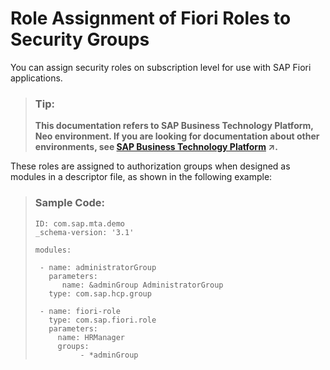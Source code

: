 <!-- loio6a012daa2a70439f8b1a5d307f618acb -->

# Role Assignment of Fiori Roles to Security Groups

You can assign security roles on subscription level for use with SAP Fiori applications.

> ### Tip:  
> **This documentation refers to SAP Business Technology Platform, Neo environment. If you are looking for documentation about other environments, see [SAP Business Technology Platform](https://help.sap.com/viewer/65de2977205c403bbc107264b8eccf4b/Cloud/en-US/6a2c1ab5a31b4ed9a2ce17a5329e1dd8.html "SAP Business Technology Platform (SAP BTP) is an integrated offering comprised of four technology portfolios: database and data management, application development and integration, analytics, and intelligent technologies. The platform offers users the ability to turn data into business value, compose end-to-end business processes, and build and extend SAP applications quickly.") :arrow_upper_right:.**

These roles are assigned to authorization groups when designed as modules in a descriptor file, as shown in the following example:

> ### Sample Code:  
> ```
> ID: com.sap.mta.demo
> _schema-version: '3.1'
> 
> modules:
> 
>  - name: administratorGroup
>    parameters:
>       name: &adminGroup AdministratorGroup
>    type: com.sap.hcp.group
> 
>  - name: fiori-role
>    type: com.sap.fiori.role
>    parameters:
>      name: HRManager   
>      groups:
>           - *adminGroup
> ```

